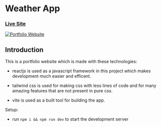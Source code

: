 # Weather App

### [Live Site](https://kaleb110.github.io/portfolio-react/)

[![Portfolio Website](https://i.postimg.cc/KjLtsvjK/Screenshot-2024-05-14-212114.png)](https://postimg.cc/GTLB4Rkr)

## Introduction
This is a portfolio website which is made with these technologies:

- reactjs is used as a javascript framework in this project which makes development much easier and efficent.

- tailwind css is used for making css with less lines of code and for many amazing features that are not present in pure css.

- vite is used as a built tool for building the app.

Setup:
- run ```npm i && npm run dev``` to start the development server

